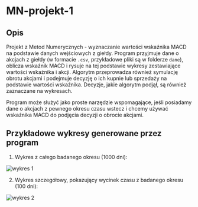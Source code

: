# MN-projekt-1

## Opis

Projekt z Metod Numerycznych - wyznaczanie wartości wskaźnika MACD na podstawie danych wejściowych z giełdy. Program przyjmuje dane o akcjach z giełdy (w formacie `.csv`, przykładowe pliki są w folderze `dane`), oblicza wskaźnik MACD i rysuje na tej podstawie wykresy zestawiające wartości wskaźnika i akcji. Algorytm przeprowadza również symulację obrotu akcjami i podejmuje decyzję o ich kupnie lub sprzedaży na podstawie wartości wskaźnika. Decyzje, jakie algorytm podjął, są również zaznaczane na wykresach.

Program może służyć jako proste narzędzie wspomagające, jeśli posiadamy dane o akcjach z pewnego okresu czasu wstecz i chcemy używać wskaźnika MACD do podjęcia decyzji o obrocie akcjami.

## Przykładowe wykresy generowane przez program

1. Wykres z całego badanego okresu (1000 dni):

![wykres 1](./przykłady/wykres_caly.png)

2. Wykres szczegółowy, pokazujący wycinek czasu z badanego okresu (100 dni):

![wykres 2](./przykłady/wykres_czesciowy_1.png)